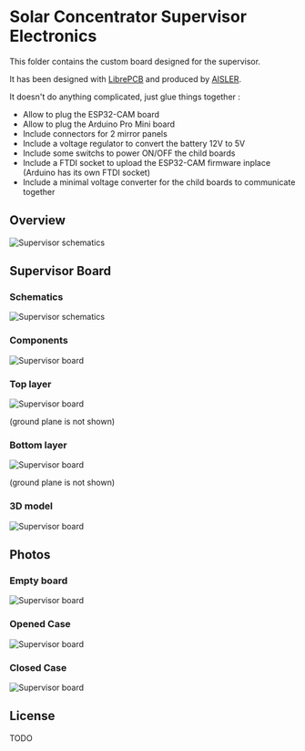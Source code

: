 # Solar Concentrator Supervisor Electronics

This folder contains the custom board designed for the supervisor.

It has been designed with [LibrePCB](https://librepcb.org) and produced by [AISLER](https://aisler.net).

It doesn't do anything complicated, just glue things together :
* Allow to plug the ESP32-CAM board
* Allow to plug the Arduino Pro Mini board
* Include connectors for 2 mirror panels
* Include a voltage regulator to convert the battery 12V to 5V
* Include some switchs to power ON/OFF the child boards
* Include a FTDI socket to upload the ESP32-CAM firmware inplace (Arduino has its own FTDI socket)
* Include a minimal voltage converter for the child boards to communicate together

## Overview

![Supervisor schematics](doc/electronics_overview_chart.svg)

## Supervisor Board

### Schematics

![Supervisor schematics](doc/supervisor_schematics.png)

### Components

![Supervisor board](doc/supervisor_board_components.png)

### Top layer

![Supervisor board](doc/supervisor_board_top_layer.png)

(ground plane is not shown)

### Bottom layer

![Supervisor board](doc/supervisor_board_bottom_layer.png)

(ground plane is not shown)

### 3D model

![Supervisor board](doc/supervisor_board_3d_model.png)

## Photos

### Empty board

![Supervisor board](doc/supervisor_board_photo.jpg)

### Opened Case

![Supervisor board](doc/supervisor_opened_case_photo.jpg)

### Closed Case

![Supervisor board](doc/supervisor_closed_case_photo.jpg)

## License

TODO
